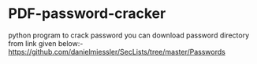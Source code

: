# PDF-password-cracker
python program to crack password
you can download password directory from link given below:-
https://github.com/danielmiessler/SecLists/tree/master/Passwords
